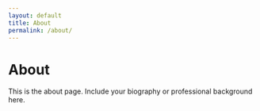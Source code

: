 ```yaml
---
layout: default
title: About
permalink: /about/
---
```


# About

This is the about page. Include your biography or professional background here.

